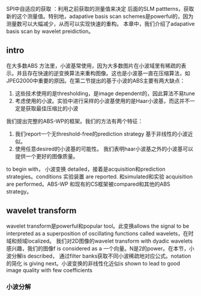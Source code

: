 SPI中自适应的获取 ：利用之前获取的测量值来决定 后面的SLM pattterns，获取新的这个测量值。特别地，adapative basis scan schemes是powerful的，因为测量数可以大幅减少，从而可以实现快速的重构。
本章中，我们介绍了adapative basis scan by wavelet preidiction。
## intro
在大多数ABS 方法里，小波基常使用，因为大多数图片在小波域里有稀疏的表示。并且存在快速的逆变换算法来重构图像。这也是小波基一直在压缩算法，如JPEG2000中重要的原因。在第二节提出的基于小波的ABS主要有两大缺点：
1. 这些技术使用的是thresholding，是image dependent的，因此算法不易tune
2. 考虑使用的小波。实验中进行采样的小波基使用的是Haar小波基，而这并不一定是获取最佳压缩比的小波

我们提出完整的ABS-WP的框架。我们的方法有两个特征：
1. 我们report一个无threshold-free的prediction strategy 基于非线性的小波近似。
2. 使用任意desired的小波基的可能性。
我们表明haar小波基之外的小波基可以提供一个更好的图像质量。

to begin with， 小波变换 detailed，接着是acquisition和prediction strategies。conditions 实验装置 are reported. 和simulated和实验 acquisition are performed。ABS-WP 和现有的CS框架被compared和其他的ABS strategy。
## wavelet transform
wavelet transform是powerful和popular tool。此变换allows the signal to be interpreted as a superposition of oscillating functions called wavelets，在时域和频域localized。
我们对2D图像的wavelet transform with dyadic wavelets感兴趣，我们的图像f is considered as a 一个向量。N是2的power。在本节，小波分解is described， 通过filter banks获取不同小波稀疏地对应公式。notation的简化 is giving next。小波变换的非线性化近似is shown to lead to good image quality with few coefficients
### 小波分解

